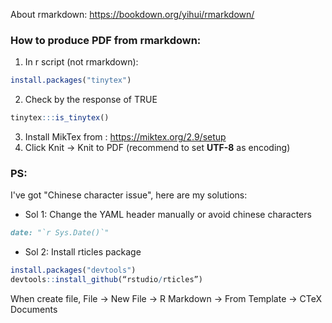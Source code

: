 About rmarkdown: 
https://bookdown.org/yihui/rmarkdown/



### How to produce PDF from rmarkdown:
1. In r script (not rmarkdown):
```r
install.packages("tinytex")
```
2. Check by the response of TRUE
```r
tinytex:::is_tinytex()
```
3. Install MikTex from :
https://miktex.org/2.9/setup
4. Click Knit -> Knit to PDF (recommend to set **UTF-8** as encoding)

### PS: 

I've got "Chinese character issue", here are my solutions:

* Sol 1: Change the YAML header manually or avoid chinese characters
```markdown
date: "`r Sys.Date()`"
```
* Sol 2: Install rticles package
```r
install.packages("devtools")
devtools::install_github(“rstudio/rticles”)
```
When create file, File -> New File -> R Markdown -> From Template -> CTeX Documents
